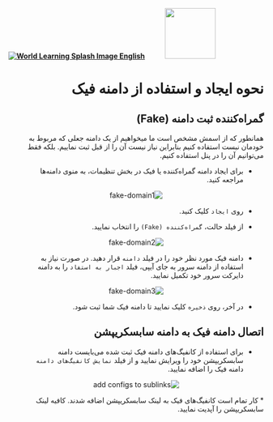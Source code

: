 [**![World Learning Splash Image](https://user-images.githubusercontent.com/125398461/229074810-599bd7f9-0bc1-44a9-b76e-90bf7e182314.png) English**](https://github.com/hiddify/hiddify-config/wiki/Domain-types-and-how-to-register-them)&nbsp;&nbsp;&nbsp;&nbsp;&nbsp;&nbsp;&nbsp;&nbsp;&nbsp;&nbsp;<a href="https://github.com/hiddify/hiddify-config/wiki/%D9%87%D9%85%D9%87-%D8%A2%D9%85%D9%88%D8%B2%D8%B4%E2%80%8C%D9%87%D8%A7-%D9%88-%D9%88%DB%8C%D8%AF%D8%A6%D9%88%D9%87%D8%A7"><img width="100" src="https://github.com/hiddify/hiddify-config/assets/125398461/3704cd84-eee6-4c45-abe7-3c02936bbebb" /></a>

<div dir="rtl">

# نحوه ایجاد و استفاده از دامنه فیک

## گمراه‌کننده ثبت دامنه (Fake)
همانطور که از اسمش مشخص است ما میخواهیم از یک دامنه جعلی که مربوط به خودمان نبست استفاده کنیم بنابراین نیاز نیست آن را از قبل ثبت نماییم. بلکه فقط می‌توانیم آن را در پنل استفاده کنیم.
* برای ایجاد دامنه گمراه‌کننده یا فیک در بخش تنظیمات، به منوی دامنه‌ها مراجعه کنید.

<div align=center>

![fake-domain1](https://github.com/hiddify/Hiddify-Manager/assets/125398461/1fbf87ca-51a2-402c-8a4a-f3ae7539b75f)
</div>

* روی `ایجاد` کلیک کنید.

* از فیلد حالت، `گمراه‌کننده (Fake)` را انتخاب نمایید.


<div align=center>

![fake-domain2](https://github.com/hiddify/Hiddify-Manager/assets/125398461/2909f5e3-4966-4b71-a310-8e28b2d8cc99)
</div>

* دامنه فیک مورد نظر خود را در فیلد `دامنه` قرار دهید. در صورت نیاز به استفاده از دامنه سرور به جای آیپی، فیلد `اجبار به استفاد` را به دامنه دایرکت سرور خود تکمیل نمایید.

<div align=center>

![fake-domain3](https://github.com/hiddify/Hiddify-Manager/assets/125398461/027ff3f6-3baf-422f-afad-d6bbdb2fd818)

</div>





* در آخر، روی `ذخیره` کلیک نمایید تا دامنه فیک شما ثبت شود.

## اتصال دامنه فیک به دامنه سابسکریپشن
* برای استفاده از کانفیگ‌های دامنه فیک ثبت شده می‌بایست دامنه سابسکریپشن خود را ویرایش نمایید و  از فیلد `نمایش کانفیگ‌های دامنه` دامنه فیک را اضافه نمایید.

<div align=center>

![add configs to sublinks](https://user-images.githubusercontent.com/125398461/243319923-4b29da66-2775-43ec-9e6f-fa4d6fd23162.png)

</div>
* کار تمام است کانفیگ‌های فیک به لینک سابسکریپشن اضافه شدند. کافیه لینک سابسکریپشن را آپدیت نمایید.